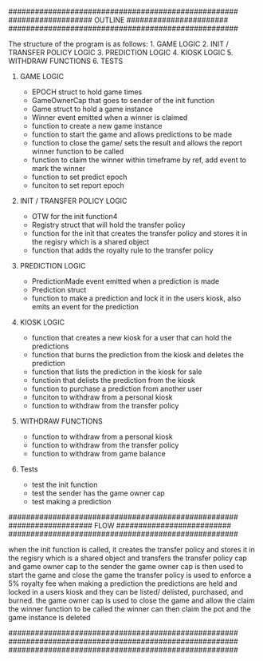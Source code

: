 ####################################################
###################  OUTLINE #######################
####################################################

The structure of the program is as follows:
    1. GAME LOGIC
    2. INIT / TRANSFER POLICY LOGIC
    3. PREDICTION LOGIC
    4. KIOSK LOGIC
    5. WITHDRAW FUNCTIONS
    6. TESTS



1) GAME LOGIC
    - EPOCH struct to hold game times
    - GameOwnerCap that goes to sender of the init function
    - Game struct to hold a game instance
    - Winner event emitted when a winner is claimed
    - function to create a new game instance
    - function to start the game and allows predictions to be made
    - function to close the game/ sets the result and allows the report winner function to be called
    - function to claim the winner within timeframe by ref, add event to mark the winner
    - function to set predict epoch
    - funciton to set report epoch



2) INIT / TRANSFER POLICY LOGIC
    - OTW for the init function4
    - Registry struct that will hold the transfer policy
    - function for the init  that creates the transfer policy and stores it in the regisry which is a shared object
    - function that adds the royalty rule to the transfer policy



3) PREDICTION LOGIC
    - PredictionMade event emitted when a prediction is made
    - Prediction struct
    - function to make a prediction and lock it in the users kiosk, also emits an event for the prediction



4) KIOSK LOGIC
    - function that creates a new kiosk for a user that can hold the predictions
    - function that burns the prediction from the kiosk and deletes the prediction
    - function that lists the prediction in the kiosk for sale
    - functioin that delists the prediction from the kiosk
    - function to purchase a prediction from another user
    - funciton to withdraw from a personal kiosk
    - function to withdraw from the transfer policy



5) WITHDRAW FUNCTIONS
    - function to withdraw from a personal kiosk
    - function to withdraw from the transfer policy
    - function to withdraw from game balance



6) Tests
    - test the init function
    - test the sender has the game owner cap
    - test making a prediction





####################################################
###################  FLOW ##########################
####################################################

when the init function is called, it creates the transfer policy and stores it in the regisry which is a shared object
and transfers the transfer policy cap and game owner cap to the sender
the game owner cap is then used to start the game and close the game
the transfer policy is used to enforce a 5% royalty fee when making a prediction
the predictions are held and locked in a users kiosk and they can be listed/ delisted, purchased, and burned.
the game owner cap is used to close the game and allow the claim the winner function to be called
the winner can then claim the pot and the game instance is deleted

####################################################
####################################################
####################################################